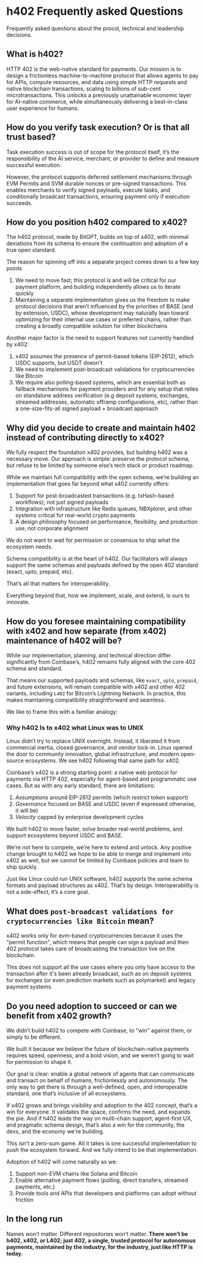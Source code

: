 # h402 Frequently asked Questions

Frequently asked questions about the procol, technical and leadership decisions.

## What is h402?
HTTP 402 is the web-native standard for payments. Our mission is to design a frictionless machine-to-machine protocol that allows agents to pay for APIs, compute resources, and data using simple HTTP requests and native blockchain transactions, scaling to billions of sub-cent microtransactions.
This unlocks a previously unattainable economic layer for AI-native commerce, while simultaneously delivering a best-in-class user experience for humans.

## How do you verify task execution? Or is that all trust based?

Task execution success is out of scope for the protocol itself, it’s the responsibility of the AI service, merchant, or provider to define and measure successful execution.

However, the protocol supports deferred settlement mechanisms through EVM Permits and SVM durable nonces or pre-signed transactions. This enables merchants to verify signed payloads, execute tasks, and conditionally broadcast transactions, ensuring payment only if execution succeeds.

## How do you position h402 compared to x402?

The h402 protocol, made by BitGPT, builds on top of x402, with minimal deviations from its schema to ensure the continuation and adoption of a true open standard.

The reason for spinning off into a separate project comes down to a few key points

1. We need to move fast; this protocol is and will be critical for our payment platform, and building independently allows us to iterate quickly
2. Maintaining a separate implementation gives us the freedom to make protocol decisions that aren’t influenced by the priorities of BASE (and by extension, USDC), whose development may naturally lean toward optimizing for their internal use cases or preferred chains, rather than creating a broadly compatible solution for other blockchains

Another major factor is the need to support features not currently handled by x402:
1. x402 assumes the presence of permit-based tokens (EIP-2612), which USDC supports, but USDT doesn't
2. We need to implement post-broadcast validations for cryptocurrencies like Bitcoin
3. We require also polling-based systems, which are essential both as fallback mechanisms for payment providers and for any setup that relies on standalone address verification (e.g deposit systems, exchanges, streamed addresses, automatic offramp configurations, etc), rather than a one-size-fits-all signed payload + broadcast approach

## Why did you decide to create and maintain h402 instead of contributing directly to x402?

We fully respect the foundation x402 provides, but building h402 was a necessary move.
Our approach is simple: preserve the protocol schema, but refuse to be limited by someone else’s tech stack or product roadmap.

While we maintain full compatibility with the open schema, we’re building an implementation that goes far beyond what x402 currently offers:
1. Support for post-broadcasted transactions (e.g. txHash-based workflows), not just signed payloads
2. Integration with infrastructure like Redis queues, NBXplorer, and other systems critical for real-world crypto payments
3. A design philosophy focused on performance, flexibility, and production use, not corporate alignment

We do not want to wait for permission or consensus to ship what the ecosystem needs.

Schema compatibility is at the heart of h402. Our facilitators will always support the same schemas and payloads defined by the open 402 standard (exact, upto, prepaid, etc).

That’s all that matters for interoperability.

Everything beyond that, how we implement, scale, and extend, is ours to innovate.

## How do you foresee maintaining compatibility with x402 and how separate (from x402) maintenance of h402 will be?

While our implementation, planning, and technical direction differ significantly from Coinbase’s, h402 remains fully aligned with the core 402 schema and standard.

That means our supported payloads and schemas, like `exact`, `upto`, `prepaid`, and future extensions, will remain compatible with x402 and other 402 variants, including `L402` for Bitcoin’s Lightning Network. In practice, this makes maintaining compatibility straightforward and seamless.

We like to frame this with a familiar analogy:

### Why h402 Is to x402 what Linux was to UNIX
Linux didn’t try to replace UNIX overnight. Instead, it liberated it from commercial inertia, closed governance, and vendor lock-in. Linux opened the door to community innovation, global infrastructure, and modern open-source ecosystems.
We see h402 following that same path for x402.

Coinbase’s x402 is a strong starting point: a native web protocol for payments via HTTP 402, especially for agent-based and programmatic use cases. But as with any early standard, there are limitations:
1. *Assumptions* around EIP-2612 permits (which restrict token support)
2. *Governance* focused on BASE and USDC (even if expressed otherwise, it will be)
3. *Velocity* capped by enterprise development cycles

We built h402 to move faster, solve broader real-world problems, and support ecosystems beyond USDC and BASE.

We’re not here to compete, we’re here to extend and unlock. Any positive change brought to h402 we hope to be able to merge and implement into x402 as well, but we cannot be limited by Coinbase policies and team to ship quickly.

Just like Linux could run UNIX software, h402 supports the same schema formats and payload structures as x402. That’s by design. Interoperability is not a side-effect, it’s a core goal.

## What does `post-broadcast validations for cryptocurrencies like Bitcoin` mean?

x402 works only for evm-based cryptocurrencies because it uses the "permit function", which means that people can sign a payload and then 402 protocol takes care of broadcasting the transaction live on the blockchain.

This does not support all the use cases where you only have access to the transaction after it's been already broadcast, such as on deposit systems for exchanges (or even prediction markets such as polymarket) and legacy payment systems.

## Do you need adoption to succeed or can we benefit from x402 growth?

We didn’t build h402 to compete with Coinbase, to "win" against them, or simply to be different.

We built it because we believe the future of blockchain-native payments requires speed, openness, and a bold vision, and we weren’t going to wait for permission to shape it.

Our goal is clear: enable a global network of agents that can communicate and transact on behalf of humans, frictionlessly and autonomously. The only way to get there is through a well-defined, open, and interoperable standard, one that’s inclusive of all ecosystems.

If x402 grows and brings visibility and adoption to the 402 concept, that’s a win for everyone. It validates the space, confirms the need, and expands the pie. And if h402 leads the way on multi-chain support, agent-first UX, and pragmatic schema design, that’s also a win for the community, the devs, and the economy we're building.

This isn't a zero-sum game. All it takes is one successful implementation to push the ecosystem forward. And we fully intend to be that implementation.

Adoption of h402 will come naturally as we:
1. Support non-EVM chains like Solana and Bitcoin
2. Enable alternative payment flows (polling, direct transfers, streamed payments, etc.)
3. Provide tools and APIs that developers and platforms can adopt without friction

## In the long run
Names won’t matter. Different repositories won’t matter.
**There won’t be h402, x402, or L402; just 402, a single, trusted protocol for autonomous payments, maintained by the industry, for the industry, just like HTTP is today.**